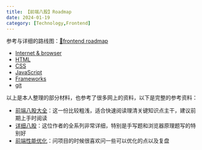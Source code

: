 ```yaml
---
title: 【前端八股】Roadmap
date: 2024-01-19
category: [Technology,Frontend]
---
```


参考与详细的路线图：[🔗frontend roadmap](https://roadmap.sh/frontend)

- [Internet & browser](https://aliceraylu.github.io/2024/01/14/technology/frontend/HTTPbasic/)
- [HTML]()
- [CSS]()
- [JavaScript]()
- [Frameworks]()
- [git]()

以上是本人整理的部分材料，也参考了很多网上的资料，以下是完整的参考资料：

- [前端八股大全](https://vue3js.cn/interview/)：这一份比较粗浅，适合快速阅读理清关键知识点主干，建议前期上手时阅读
- [详细八股](https://juejin.cn/post/6959043611161952269)：这位作者的全系列非常详细，特别是手写题和浏览器原理题写的特别好
- [前端性能优化](https://juejin.cn/post/7029973323475845150)：问项目的时候很喜欢问一些可以优化的点以及复盘
